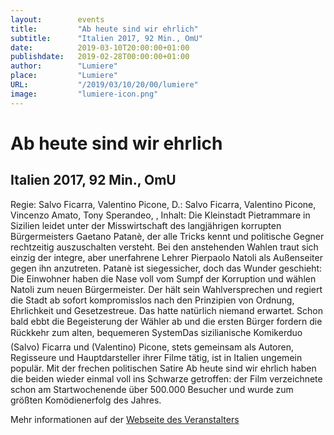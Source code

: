 ```yaml
---
layout:        events
title:         "Ab heute sind wir ehrlich"
subtitle:      "Italien 2017, 92 Min., OmU"
date:          2019-03-10T20:00:00+01:00
publishdate:   2019-02-28T00:00:00+01:00
author:        "Lumiere"
place:         "Lumiere"
URL:           "/2019/03/10/20/00/lumiere"
image:         "lumiere-icon.png"
---
```


Ab heute sind wir ehrlich
===========

Italien 2017, 92 Min., OmU
-----------

Regie: Salvo Ficarra, Valentino Picone, D.: Salvo Ficarra, Valentino Picone, Vincenzo Amato, Tony Sperandeo, , Inhalt: Die Kleinstadt Pietrammare in Sizilien leidet unter der Misswirtschaft des langjährigen korrupten Bürgermeisters Gaetano Patanè, der alle Tricks kennt und politische Gegner rechtzeitig auszuschalten versteht. Bei den anstehenden Wahlen traut sich einzig der integre, aber unerfahrene Lehrer Pierpaolo Natoli als Außenseiter gegen ihn anzutreten. Patanè ist siegessicher, doch das Wunder geschieht: Die Einwohner haben die Nase voll vom Sumpf der Korruption und wählen Natoli zum neuen Bürgermeister. Der hält sein Wahlversprechen und regiert die Stadt ab sofort kompromisslos nach den Prinzipien von Ordnung, Ehrlichkeit und Gesetzestreue. Das hatte natürlich niemand erwartet. Schon bald ebbt die Begeisterung der Wähler ab und die ersten Bürger fordern die Rückkehr zum alten, bequemeren SystemDas sizilianische Komikerduo (Salvo) Ficarra und (Valentino) Picone, stets gemeinsam als Autoren, Regisseure und Hauptdarsteller ihrer Filme tätig, ist in Italien ungemein populär. Mit der frechen politischen Satire Ab heute sind wir ehrlich haben die beiden wieder einmal voll ins Schwarze getroffen:  der Film verzeichnete schon am Startwochenende über 500.000 Besucher und wurde zum größten Komödienerfolg des Jahres.

Mehr informationen auf der [Webseite des Veranstalters](http://www.lumiere.de/19/03/abheute.htm)
